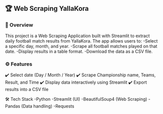 ## 🏆 Web Scraping YallaKora
### 📌 Overview
This project is a Web Scraping Application built with Streamlit to extract daily football match results from YallaKora.
The app allows users to:
-Select a specific day, month, and year.
-Scrape all football matches played on that date.
-Display results in a table format.
-Download the data as a CSV file.

### ⚙️ Features
✔️ Select date (Day / Month / Year)
✔️ Scrape Championship name, Teams, Result, and Time
✔️ Display data interactively using Streamlit
✔️ Export results into a CSV file

🛠️ Tech Stack
-Python
-Streamlit (UI)
-BeautifulSoup4 (Web Scraping)
-Pandas (Data handling)
-Requests
